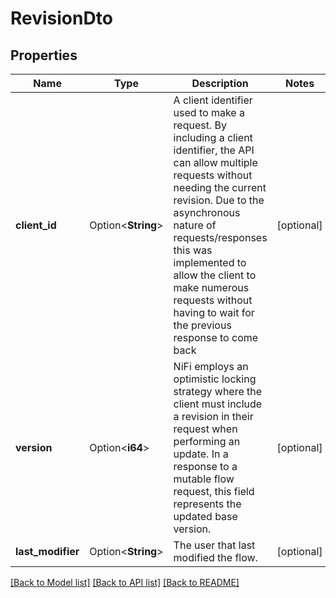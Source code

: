 # RevisionDto

## Properties

Name | Type | Description | Notes
------------ | ------------- | ------------- | -------------
**client_id** | Option<**String**> | A client identifier used to make a request. By including a client identifier, the API can allow multiple requests without needing the current revision. Due to the asynchronous nature of requests/responses this was implemented to allow the client to make numerous requests without having to wait for the previous response to come back | [optional]
**version** | Option<**i64**> | NiFi employs an optimistic locking strategy where the client must include a revision in their request when performing an update. In a response to a mutable flow request, this field represents the updated base version. | [optional]
**last_modifier** | Option<**String**> | The user that last modified the flow. | [optional]

[[Back to Model list]](../README.md#documentation-for-models) [[Back to API list]](../README.md#documentation-for-api-endpoints) [[Back to README]](../README.md)


